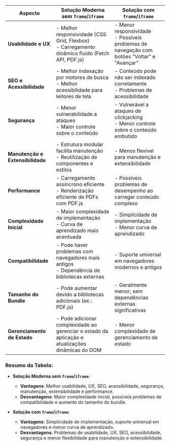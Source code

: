 
| **Aspecto**                | **Solução Moderna sem `frame`/`iframe`**                                                                            | **Solução com `frame`/`iframe`**                                                               |
|----------------------------|---------------------------------------------------------------------------------------------------------------------|------------------------------------------------------------------------------------------------|
| **Usabilidade e UX**       | - Melhor responsividade (CSS Grid, Flexbox)<br>- Carregamento dinâmico fluido (Fetch API, PDF.js)                    | - Menor responsividade<br>- Possíveis problemas de navegação com botões "Voltar" e "Avançar"  |
| **SEO e Acessibilidade**   | - Melhor indexação por motores de busca<br>- Melhor acessibilidade para leitores de tela                            | - Conteúdo pode não ser indexado corretamente<br>- Problemas de acessibilidade                 |
| **Segurança**              | - Menor vulnerabilidade a ataques<br>- Maior controle sobre o conteúdo                                               | - Vulnerável a ataques de clickjacking<br>- Menor controle sobre o conteúdo embutido           |
| **Manutenção e Extensibilidade** | - Estrutura modular facilita manutenção<br>- Reutilização de componentes e estilos                               | - Menos flexível para manutenção e extensibilidade                                            |
| **Performance**            | - Carregamento assíncrono eficiente<br>- Renderização eficiente de PDFs com PDF.js                                   | - Possíveis problemas de desempenho ao carregar conteúdo complexo                              |
| **Complexidade Inicial**   | - Maior complexidade de implementação<br>- Curva de aprendizado mais acentuada                                        | - Simplicidade de implementação<br>- Menor curva de aprendizado                                |
| **Compatibilidade**        | - Pode haver problemas com navegadores mais antigos<br>- Dependência de bibliotecas externas                         | - Suporte universal em navegadores modernos e antigos                                          |
| **Tamanho do Bundle**      | - Pode aumentar devido a bibliotecas adicionais (ex.: PDF.js)                                                        | - Geralmente menor, sem dependências externas significativas                                   |
| **Gerenciamento de Estado**| - Pode adicionar complexidade ao gerenciar o estado da aplicação e atualizações dinâmicas do DOM                    | - Menor complexidade de gerenciamento de estado                                                |

### Resumo da Tabela:

- **Solução Moderna sem `frame`/`iframe`**:
  - **Vantagens**: Melhor usabilidade, UX, SEO, acessibilidade, segurança, manutenção, extensibilidade e performance.
  - **Desvantagens**: Maior complexidade inicial, possíveis problemas de compatibilidade e aumento do tamanho do bundle.

- **Solução com `frame`/`iframe`**:
  - **Vantagens**: Simplicidade de implementação, suporte universal em navegadores e menor curva de aprendizado.
  - **Desvantagens**: Problemas de usabilidade, UX, SEO, acessibilidade, segurança e menor flexibilidade para manutenção e extensibilidade.
